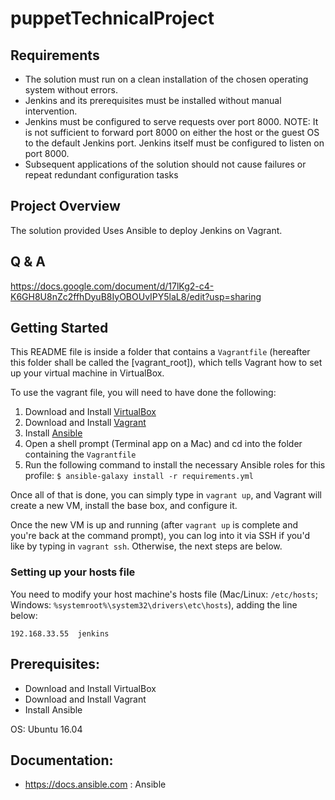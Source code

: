 
# puppetTechnicalProject


## Requirements

*  The solution must run on a clean installation of the chosen operating system without errors.
* Jenkins and its prerequisites must be installed without manual intervention.
* Jenkins must be configured to serve requests over port 8000.
NOTE: It is not sufficient to forward port 8000 on either the host or the guest OS to the default Jenkins port. Jenkins itself must be configured to listen on port 8000.
* Subsequent applications of the solution should not cause failures or repeat redundant configuration tasks


## Project Overview 

The solution provided Uses Ansible to deploy Jenkins on Vagrant. 



## Q & A 
https://docs.google.com/document/d/17lKg2-c4-K6GH8U8nZc2ffhDyuB8IyOBOUvIPY5laL8/edit?usp=sharing




## Getting Started

This README file is inside a folder that contains a `Vagrantfile` (hereafter this folder shall be called the [vagrant_root]), which tells Vagrant how to set up your virtual machine in VirtualBox.

To use the vagrant file, you will need to have done the following:

  1. Download and Install [VirtualBox](https://www.virtualbox.org/wiki/Downloads)
  2. Download and Install [Vagrant](https://www.vagrantup.com/downloads.html)
  3. Install [Ansible](http://docs.ansible.com/ansible/latest/intro_installation.html)
  4. Open a shell prompt (Terminal app on a Mac) and cd into the folder containing the `Vagrantfile`
  5. Run the following command to install the necessary Ansible roles for this profile: `$ ansible-galaxy install -r requirements.yml`

Once all of that is done, you can simply type in `vagrant up`, and Vagrant will create a new VM, install the base box, and configure it.

Once the new VM is up and running (after `vagrant up` is complete and you're back at the command prompt), you can log into it via SSH if you'd like by typing in `vagrant ssh`. Otherwise, the next steps are below.

### Setting up your hosts file

You need to modify your host machine's hosts file (Mac/Linux: `/etc/hosts`; Windows: `%systemroot%\system32\drivers\etc\hosts`), adding the line below:

    192.168.33.55  jenkins




## Prerequisites:

* Download and Install VirtualBox
* Download and Install Vagrant
* Install Ansible



OS: Ubuntu 16.04




## Documentation:

* https://docs.ansible.com : Ansible 
